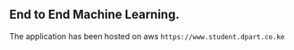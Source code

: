 ## End to End Machine Learning.

The application has been hosted on aws
`https://www.student.dpart.co.ke`